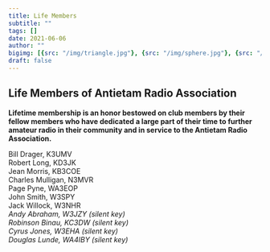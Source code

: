 ```yaml
---
title: Life Members
subtitle: ""
tags: []
date: 2021-06-06
author: ""
bigimg: [{src: "/img/triangle.jpg"}, {src: "/img/sphere.jpg"}, {src: "/img/hexagon.jpg", desc: "Hexagon"}]
draft: false
---
```

## Life Members of Antietam Radio Association

**Lifetime membership is an honor bestowed on club members by their fellow members who have dedicated a large part of their time to further amateur radio in their community and in service to the Antietam Radio Association.**
 
Bill Drager, K3UMV  
Robert Long, KD3JK  
Jean Morris, KB3COE  
Charles Mulligan, N3MVR  
Page Pyne, WA3EOP  
John Smith, W3SPY  
Jack Willock, W3NHR  
*Andy Abraham, W3JZY (silent key)*  
*Robinson Binau, KC3DW (silent key)*  
*Cyrus Jones, W3EHA  (silent key)*  
*Douglas Lunde, WA4IBY (silent key)*  

